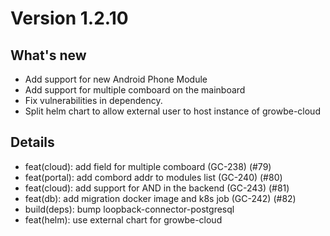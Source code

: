 # Version 1.2.10

## What's new

* Add support for new Android Phone Module
* Add support for multiple comboard on the mainboard
* Fix vulnerabilities in dependency.
* Split helm chart to allow external user to host instance of growbe-cloud

## Details

*  feat(cloud): add field for multiple comboard (GC-238) (#79) 
*  feat(portal): add combord addr to modules list (GC-240) (#80)
*  feat(cloud): add support for AND in the backend (GC-243) (#81)
*  feat(db): add migration docker image and k8s job (GC-242) (#82)
*  build(deps): bump loopback-connector-postgresql
*  feat(helm): use external chart for growbe-cloud